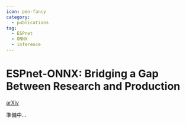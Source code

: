 ```yaml
---
icon: pen-fancy
category:
  - publications
tag:
  - ESPnet
  - ONNX
  - inference
---
```


# ESPnet-ONNX: Bridging a Gap Between Research and Production

[arXiv](https://arxiv.org/abs/2209.09756)

準備中...
